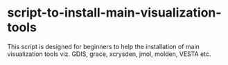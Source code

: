 # script-to-install-main-visualization-tools
This script is designed for beginners to help the installation of main visualization tools viz. GDIS, grace, xcrysden, jmol, molden, VESTA etc. 
